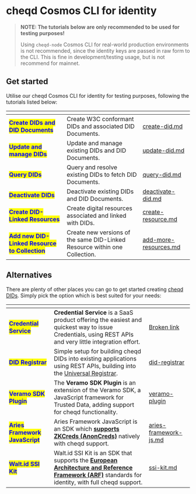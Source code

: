 # cheqd Cosmos CLI for identity

> **NOTE: The tutorials below are only recommended to be used for testing purposes!**
>
> Using `cheqd-node` Cosmos CLI for real-world production environments is not recommended, since the identity keys are passed in raw form to the CLI. This is fine in development/testing usage, but is not recommend for mainnet.

## Get started

Utilise our cheqd Cosmos CLI for identity for testing purposes, following the tutorials listed below:

<table data-view="cards"><thead><tr><th></th><th></th><th data-hidden data-card-target data-type="content-ref"></th></tr></thead><tbody><tr><td><mark style="color:blue;"><strong>Create DIDs and DID Documents</strong></mark></td><td>Create W3C conformant DIDs and associated DID Documents.</td><td><a href="create-did.md">create-did.md</a></td></tr><tr><td><mark style="color:blue;"><strong>Update and manage DIDs</strong></mark></td><td>Update and manage existing DIDs and DID Documents.</td><td><a href="update-did.md">update-did.md</a></td></tr><tr><td><mark style="color:blue;"><strong>Query DIDs</strong></mark></td><td>Query and resolve existing DIDs to fetch DID Documents.</td><td><a href="query-did.md">query-did.md</a></td></tr><tr><td><mark style="color:blue;"><strong>Deactivate DIDs</strong></mark></td><td>Deactivate existing DIDs and DID Documents.</td><td><a href="deactivate-did.md">deactivate-did.md</a></td></tr><tr><td><mark style="color:blue;"><strong>Create DID-Linked Resources</strong></mark></td><td>Create digital resources associated and linked with DIDs.</td><td><a href="create-resource.md">create-resource.md</a></td></tr><tr><td><mark style="color:blue;"><strong>Add new DID-Linked Resource to Collection</strong></mark></td><td>Create new versions of the same DID-Linked Resource within one Collection. </td><td><a href="add-more-resources.md">add-more-resources.md</a></td></tr></tbody></table>

## Alternatives

There are plenty of other places you can go to get started creating [cheqd DIDs](../../../architecture/adr-list/adr-001-cheqd-did-method.md). Simply pick the option which is best suited for your needs:

<table data-view="cards"><thead><tr><th></th><th></th><th data-hidden data-card-target data-type="content-ref"></th></tr></thead><tbody><tr><td><mark style="color:blue;"><strong>Credential Service</strong></mark></td><td><strong>Credential Service</strong> is a SaaS product offering the easiest and quickest way to issue Credentials, using REST APIs and very little integration effort.</td><td><a href="broken-reference">Broken link</a></td></tr><tr><td><mark style="color:blue;"><strong>DID Registrar</strong></mark></td><td>Simple setup for building cheqd DIDs into existing applications using REST APIs, building into the <a href="https://uniregistrar.io/">Universal Registrar</a>.</td><td><a href="../../did-registrar/">did-registrar</a></td></tr><tr><td><mark style="color:blue;"><strong>Veramo SDK Plugin</strong></mark></td><td>The <strong>Veramo SDK Plugin</strong> is an extension of the Veramo SDK, a JavaScript framework for Trusted Data, adding support for cheqd functionality.</td><td><a href="../../../sdk/veramo-plugin/">veramo-plugin</a></td></tr><tr><td><mark style="color:blue;"><strong>Aries Framework JavaScript</strong></mark></td><td>Aries Framework JavaScript is an SDK which <a href="https://hyperledger.github.io/anoncreds-spec/"><strong>supports ZKCreds (AnonCreds)</strong></a> natively with cheqd support. </td><td><a href="../../../sdk/aries-framework-js.md">aries-framework-js.md</a></td></tr><tr><td><mark style="color:blue;"><strong>Walt.id SSI Kit</strong></mark></td><td>Walt.id SSI Kit is an SDK that supports the <a href="https://digital-strategy.ec.europa.eu/en/library/european-digital-identity-architecture-and-reference-framework-outline"><strong>European Architecture and Reference Framework (ARF)</strong></a> standards for identity, with full cheqd support. </td><td><a href="../../../sdk/ssi-kit.md">ssi-kit.md</a></td></tr></tbody></table>
